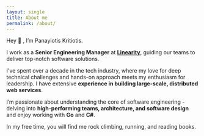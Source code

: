 ```yaml
---
layout: single
title: About me
permalink: /about/
---
```

Hey 👋 , I’m Panayiotis Kritiotis.

I work as a **Senior Engineering Manager** at **[Linearity](https://linearity.io)**, guiding our teams to deliver top-notch software solutions.

I've spent over a decade in the tech industry, where my love for deep technical challenges and hands-on approach meets my enthusiasm for leadership. I have extensive **experience in building large-scale, distributed web services**.

I’m passionate about understanding the core of software engineering - delving into **high-performing teams, architecture, and software design** and enjoy working with **Go** and **C#**.

In my free time, you will find me rock climbing, running, and reading books.